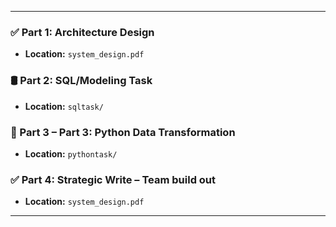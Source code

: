 
---

### ✅ Part 1: Architecture Design
- **Location:** `system_design.pdf`

### 🛢️ Part 2: SQL/Modeling Task
- **Location:** `sqltask/`

### 🐍 Part 3 – Part 3: Python Data Transformation
- **Location:** `pythontask/`

### ✅ Part 4: Strategic Write – Team build out
- **Location:** `system_design.pdf`

---